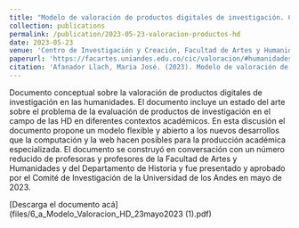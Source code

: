 ```yaml
---
title: "Modelo de valoración de productos digitales de investigación. Categoría: Humanidades Digitales"
collection: publications
permalink: /publication/2023-05-23-valoracion-productos-hd
date: 2023-05-23
venue: 'Centro de Investigación y Creación, Facultad de Artes y Humanidades'
paperurl: 'https://facartes.uniandes.edu.co/cic/valoracion/#humanidades-digitales'
citation: 'Afanador Llach, Maria José. (2023). Modelo de valoración de productos digitales de investigación. Categoría: Humanidades Digitales. <i>Centro e Investigación y Creación, Facultad de Artes y Humanidades, Universidad de los Andes</i>. 1-15.'
---
```


Documento conceptual sobre la valoración de productos digitales de investigación en las humanidades. El documento incluye un estado del arte sobre el problema de la evaluación de productos de investigación en el campo de las HD en diferentes contextos académicos. En esta discusión el documento propone un modelo flexible y abierto a los nuevos desarrollos que la computación y la web hacen posibles para la producción académica especializada. El documento se construyó en conversación con un número reducido de profesoras y profesores de la Facultad de Artes y Humanidades y del Departamento de Historia y fue presentado y aprobado por el Comité de Investigación de la Universidad de los Andes  en mayo de 2023. 

[Descarga el documento acá](files/6_a_Modelo_Valoracion_HD_23mayo2023 (1).pdf)


